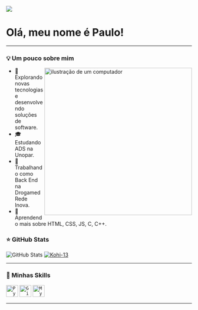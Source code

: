 ![](https://komarev.com/ghpvc/?username=Kohi-13&color=006bed)
# Olá, meu nome é Paulo!
---
### 💡 Um pouco sobre mim

<img src="https://raw.githubusercontent.com/MicaelliMedeiros/micaellimedeiros/master/image/computer-illustration.png" alt="ilustração de um computador" min-width="400px" max-width="400px" width="400px" align="right">

- 🤔 Explorando novas tecnologias e desenvolvendo soluções de software.
- 🎓 Estudando ADS na Unopar.
- 💼 Trabalhando como Back End na Drogamed Rede Inova.
- 🌱 Aprendendo mais sobre HTML, CSS, JS, C, C++.

### ⭐ GitHub Stats

![GitHub Stats](https://github-readme-stats.vercel.app/api?username=Kohi-13&theme=dracula&show_icons=true)
[![Kohi-13](https://github-readme-stats.vercel.app/api/top-langs/?username=Kohi-13&hide=html&layout=compact&theme=dracula)](https://github.com/anuraghazra/github-readme-stats)

--- 

### 🚀 Minhas Skills

<code><img height="32" src="https://raw.githubusercontent.com/jmnote/z-icons/master/svg/python.svg" alt="Python"/></code>
<code><img height="32" src="https://git-scm.com/images/logos/downloads/Git-Logo-White.svg" alt="Git"/></code>
<code><img height="32" src="https://www.vectorlogo.zone/logos/mysql/mysql-official.svg" alt="MySQL"/></code>

---
